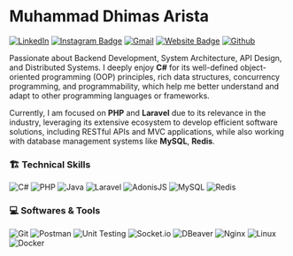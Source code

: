 # Muhammad Dhimas Arista
[![LinkedIn](https://custom-icon-badges.demolab.com/badge/LinkedIn-0A66C2?logo=linkedin-white&logoColor=fff)](https://www.linkedin.com/in/dhimasarista/)
[![Instagram Badge](https://img.shields.io/badge/-Instagram-purple?logo=instagram&logoColor=white&link=https://instagram.com/codedhims/)](https://www.instagram.com/codedhims)
[![Gmail](https://img.shields.io/badge/-Gmail-c14438?style=flat&logo=Gmail&logoColor=white)](mailto:mdhimasarista@gmail.com)
[![Website Badge](https://img.shields.io/badge/-Website-c14438?style=flat&logo=Google-Chrome&logoColor=white&link=https://dhimasarista.github.io)](https://dhimasarista.github.io)
[![Github](https://img.shields.io/github/followers/dhimasarista?label=Follow&style=social)](https://github.com/dhimasarista)

Passionate about Backend Development, System Architecture, API Design, and Distributed Systems. I deeply enjoy **C#** for its well-defined object-oriented programming (OOP) principles, rich data structures, concurrency programming, and programmability, which help me better understand and adapt to other programming languages or frameworks.

Currently, I am focused on **PHP** and **Laravel** due to its relevance in the industry, leveraging its extensive ecosystem to develop efficient software solutions, including RESTful APIs and MVC applications, while also working with database management systems like **MySQL**, **Redis**.
### 🏗️ Technical Skills
![C#](https://custom-icon-badges.demolab.com/badge/CSharp-%23E0559F.svg?logo=cshrp&logoColor=white)
![PHP](https://img.shields.io/badge/PHP-7E70BA?logo=php&logoColor=white)
![Java](https://custom-icon-badges.demolab.com/badge/Java-EB5A5A.svg?logo=java221&logoColor=white)
![Laravel](https://img.shields.io/badge/Laravel-EB6A4A?logo=laravel&logoColor=white)
![AdonisJS](https://img.shields.io/badge/AdonisJS-5A5A5A?logo=adonisjs&logoColor=white)
![MySQL](https://img.shields.io/badge/MySQL-4C9EC7?logo=mysql&logoColor=white)
![Redis](https://img.shields.io/badge/Redis-ED5454?logo=redis&logoColor=white)
### 💻 Softwares & Tools
![Git](https://img.shields.io/badge/Git-%23F1502F?logo=git&logoColor=white)
![Postman](https://img.shields.io/badge/Postman-%23FF6C37?logo=postman&logoColor=white)
![Unit Testing](https://img.shields.io/badge/Unit%20Testing-%23FF5722?logo=jest&logoColor=white)
![Socket.io](https://img.shields.io/badge/SocketIO-%23B0B0B0?logo=socketdotio&logoColor=black&color=white)
![DBeaver](https://img.shields.io/badge/DBeaver-%234A90E2?logo=dbeaver&logoColor=white)
![Nginx](https://img.shields.io/badge/Nginx-%23009639?logo=nginx&logoColor=white)
![Linux](https://img.shields.io/badge/Linux-%23FCC624?logo=linux&logoColor=black)
![Docker](https://img.shields.io/badge/Docker-%232496ED?logo=docker&logoColor=white)


<!-- ![NodeJS](https://img.shields.io/badge/NodeJS-70B27A?logo=node.js&logoColor=white)

